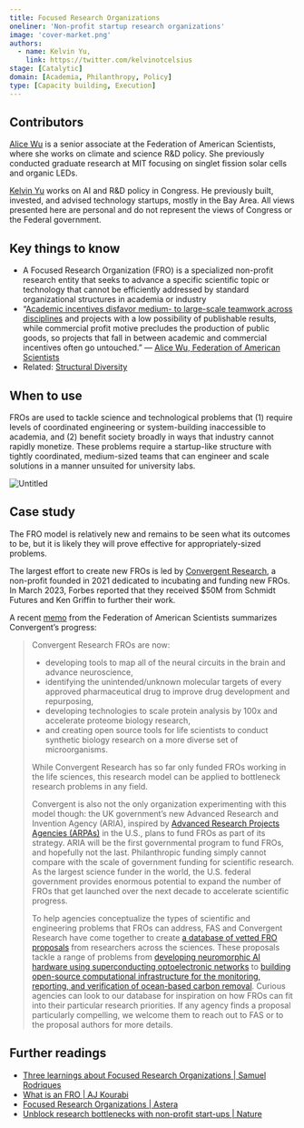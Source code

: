 ```yaml
---
title: Focused Research Organizations
oneliner: 'Non-profit startup research organizations'
image: 'cover-market.png'
authors:
  - name: Kelvin Yu,
    link: https://twitter.com/kelvinotcelsius
stage: [Catalytic]
domain: [Academia, Philanthropy, Policy]
type: [Capacity building, Execution]
---
```


## Contributors

[Alice Wu](https://www.linkedin.com/in/alice-q-wu/) is a senior associate at the Federation of American Scientists, where she works on climate and science R&D policy. She previously conducted graduate research at MIT focusing on singlet fission solar cells and organic LEDs.

[Kelvin Yu](https://www.kelv.me/) works on AI and R&D policy in Congress. He previously built, invested, and advised technology startups, mostly in the Bay Area. All views presented here are personal and do not represent the views of Congress or the Federal government.

## Key things to know

- A Focused Research Organization (FRO) is a specialized non-profit research entity that seeks to advance a specific scientific topic or technology that cannot be efficiently addressed by standard organizational structures in academia or industry
- “[Academic incentives disfavor medium- to large-scale teamwork across disciplines](https://www.nature.com/articles/d41586-021-01581-z) and projects with a low possibility of publishable results, while commercial profit motive precludes the production of public goods, so projects that fall in between academic and commercial incentives often go untouched.” — [Alice Wu, Federation of American Scientists](https://fas.org/publication/focused-research-organizations-a-new-model-for-scientific-research/)
- Related: [Structural Diversity](https://www.notion.so/Structural-Diversity-1060e162c12b4f1da7a49641ea382aaa?pvs=21)

## When to use

FROs are used to tackle science and technological problems that (1) require levels of coordinated engineering or system-building inaccessible to academia, and (2) benefit society broadly in ways that industry cannot rapidly monetize. These problems require a startup-like structure with tightly coordinated, medium-sized teams that can engineer and scale solutions in a manner unsuited for university labs.

![Untitled](Focused%20Research%20Organizations%20a52df79084774014a5c3199068c2e3c1/Untitled.png)

## Case study

The FRO model is relatively new and remains to be seen what its outcomes to be, but it is likely they will prove effective for appropriately-sized problems.

The largest effort to create new FROs is led by [Convergent Research](https://www.convergentresearch.org/), a non-profit founded in 2021 dedicated to incubating and funding new FROs. In March 2023, Forbes reported that they received $50M from Schmidt Futures and Ken Griffin to further their work.

A recent [memo](https://fas.org/publication/focused-research-organizations-a-new-model-for-scientific-research/) from the Federation of American Scientists summarizes Convergent’s progress:

> Convergent Research FROs are now:
>
> - developing tools to map all of the neural circuits in the brain and advance neuroscience,
> - identifying the unintended/unknown molecular targets of every approved pharmaceutical drug to improve drug development and repurposing,
> - developing technologies to scale protein analysis by 100x and accelerate proteome biology research,
> - and creating open source tools for life scientists to conduct synthetic biology research on a more diverse set of microorganisms.
>
> While Convergent Research has so far only funded FROs working in the life sciences, this research model can be applied to bottleneck research problems in any field.
>
> Convergent is also not the only organization experimenting with this model though: the UK government’s new Advanced Research and Invention Agency (ARIA), inspired by [Advanced Research Projects Agencies (ARPAs)](https://fas.org/publication/how-to-unlock-the-potential-of-the-advanced-research-projects-agency-model/) in the U.S., plans to fund FROs as part of its strategy. ARIA will be the first governmental program to fund FROs, and hopefully not the last. Philanthropic funding simply cannot compare with the scale of government funding for scientific research. As the largest science funder in the world, the U.S. federal government provides enormous potential to expand the number of FROs that get launched over the next decade to accelerate scientific progress.
>
> To help agencies conceptualize the types of scientific and engineering problems that FROs can address, FAS and Convergent Research have come together to create [a database of vetted FRO proposals](https://fas.org/initiative/focused-research-organizations/) from researchers across the sciences. These proposals tackle a range of problems from [developing neuromorphic AI hardware using superconducting optoelectronic networks](https://fas.org/publication/a-focused-research-organization-for-superconducting-optoelectronic-intelligence/) to [building open-source computational infrastructure for the monitoring, reporting, and verification of ocean-based carbon removal](https://fas.org/publication/a-focused-research-organization-to-quantify-ocean-carbon/). Curious agencies can look to our database for inspiration on how FROs can fit into their particular research priorities. If any agency finds a proposal particularly compelling, we welcome them to reach out to FAS or to the proposal authors for more details.

## Further readings

- [Three learnings about Focused Research Organizations | Samuel Rodriques](https://calvinball.substack.com/p/three-learnings-about-focused-research)
- [What is an FRO | AJ Kourabi](https://www.ajkourabi.com/writings/what-is-and-is-not-an-fro)
- [Focused Research Organizations | Astera](https://astera.org/fros)
- [Unblock research bottlenecks with non-profit start-ups | Nature](https://www.nature.com/articles/d41586-022-00018-5)
